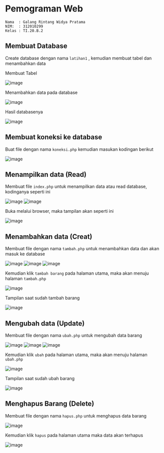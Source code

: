 # Pemograman Web
~~~
Nama  : Galang Rintang Widya Pratama
NIM:  : 312010299
Kelas : TI.20.B.2
~~~
## Membuat Database
Create database dengan nama `latihan1` , kemudian membuat tabel dan menambahkan data

Membuat Tabel

![image](https://user-images.githubusercontent.com/101440705/175763019-cb320d5b-ea48-4a5a-857e-64bb46085ac9.png)

Menambahkan data pada database

![image](https://user-images.githubusercontent.com/101440705/175763160-658f5b42-e74c-480f-8ac0-508f391ed58c.png)

Hasil databasenya

![image](https://user-images.githubusercontent.com/101440705/175763184-73d2f83f-d3fd-41ab-b1e5-91f653b1ed49.png)

## Membuat koneksi ke database
Buat file dengan nama `koneksi.php` kemudian masukan kodingan berikut

![image](https://user-images.githubusercontent.com/101440705/175763319-974e3588-a4cb-4948-88d2-af035148d941.png)


## Menampilkan data (Read)
Membuat file `index.php` untuk menampilkan data atau read database, kodinganya seperti ini

![image](https://user-images.githubusercontent.com/101440705/175763844-6c61105e-b040-4a66-a6ce-93c5f3afe742.png)
![image](https://user-images.githubusercontent.com/101440705/175763864-90e621f4-d4d7-454d-97e6-4f821aedb090.png)

Buka melalui browser, maka tampilan akan seperti ini 

![image](https://user-images.githubusercontent.com/101440705/176568652-86e1dbfd-1bbc-4564-a9bc-b3ad5fac3e9e.png)

## Menambahkan data (Creat)
Membuat file dengan nama `tambah.php` untuk menambahkan data dan akan masuk ke database

![image](https://user-images.githubusercontent.com/101440705/175763882-2c911ca4-7310-44db-b73c-c49ed04e728a.png)
![image](https://user-images.githubusercontent.com/101440705/175763892-09ba45e5-9b27-4e21-8314-7c6c03025d60.png)
![image](https://user-images.githubusercontent.com/101440705/175763900-91e741ea-1251-4546-aaf3-c1d58cf2cffa.png)

Kemudian klik `tambah barang` pada halaman utama, maka akan menuju halaman `tambah.php` 

![image](https://user-images.githubusercontent.com/101440705/176569008-2e6f144f-122e-441b-9aeb-4526c0bb398b.png)

Tampilan saat sudah tambah barang 

![image](https://user-images.githubusercontent.com/101440705/176569040-90cd66b2-3586-4a92-9dd8-51d18228fc6c.png)

## Mengubah data (Update)
Membuat file dengan nama `ubah.php` untuk mengubah data barang

![image](https://user-images.githubusercontent.com/101440705/175763931-aa50e5c0-c4ca-4782-a34b-33c557fe7d83.png)
![image](https://user-images.githubusercontent.com/101440705/175763944-7d3840b0-c0bf-4b24-9a99-b140b62c8b96.png)
![image](https://user-images.githubusercontent.com/101440705/175763957-207198d4-0a2b-46fe-bb58-acde5e45fd1a.png)

Kemudian klik `ubah` pada halaman utama, maka akan menuju halaman `ubah.php` 

![image](https://user-images.githubusercontent.com/101440705/176569276-7c042729-95bd-4801-b667-a38e2e8c8757.png)

Tampilan saat sudah ubah barang 

![image](https://user-images.githubusercontent.com/101440705/176569309-c5119fd9-abdb-4c1c-8252-774b6c855acc.png)

## Menghapus Barang (Delete)
Membuat file dengan nama `hapus.php` untuk menghapus data barang

![image](https://user-images.githubusercontent.com/101440705/175763984-959af617-fc56-455b-9ef1-ec52ccb7df60.png)

Kemudian klik `hapus` pada halaman utama maka data akan terhapus 

![image](https://user-images.githubusercontent.com/101440705/176569368-d38457b3-28f4-4ab8-a0f7-f2f3cde8fbbf.png)

